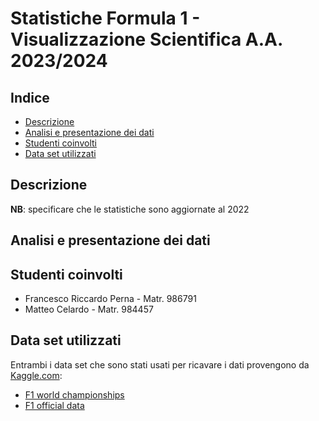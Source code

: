 # Statistiche Formula 1 - Visualizzazione Scientifica A.A. 2023/2024

## Indice 
- [Descrizione](#Descrizione)
- [Analisi e presentazione dei dati](#Analisi-e-presentazione-dei-dati)
- [Studenti coinvolti](#Studenti-coinvolti)
- [Data set utilizzati](#Data-set-utilizzati)

## Descrizione 

__NB__: specificare che le statistiche sono aggiornate al 2022

## Analisi e presentazione dei dati

## Studenti coinvolti

- Francesco Riccardo Perna - Matr. 986791
- Matteo Celardo - Matr. 984457

## Data set utilizzati

Entrambi i data set che sono stati usati per ricavare i dati provengono da [Kaggle.com](https://www.kaggle.com/):
- [F1 world championships](https://www.kaggle.com/datasets/rohanrao/formula-1-world-championship-1950-2020)
- [F1 official data](https://www.kaggle.com/datasets/debashish311601/formula-1-official-data-19502022) 
